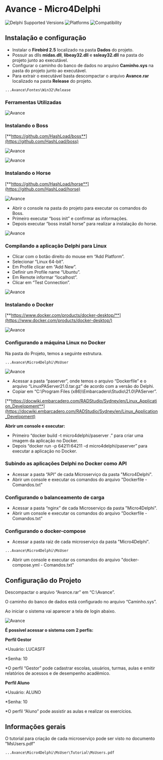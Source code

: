 # Avance - Micro4Delphi 
![Delphi Supported Versions](https://img.shields.io/badge/Delphi%20Supported%20Versions-10.2%20and%20ever-blue.svg)
![Platforms](https://img.shields.io/badge/Platforms-Win32%20and%20Win64-red.svg)
![Compatibility](https://img.shields.io/badge/Compatibility-VCL,%20Firemonkey%20DataSnap%20and%20uniGUI-brightgreen.svg)


## Instalação e configuração
 * Instalar o **Firebird 2.5** localizado na pasta **Dados** do projeto.
 * Possuir as dlls **midas.dll**, **libeay32.dll** e **ssleay32.dll** na pasta do projeto junto ao executável.
 * Configurar o caminho do banco de dados no arquivo **Caminho.sys** na pasta do projeto junto ao executável.
 * Para extrair o executável basta descompactar o arquivo **Avance.rar** localizado na pasta **Release** do projeto.

```	
...Avance\Fontes\Win32\Release
``` 

### Ferramentas Utilizadas
![Avance](Imagens/Ferramentas.png) 

### Instalando o Boss
[**https://github.com/HashLoad/boss**](https://github.com/HashLoad/boss) 

![Avance](Imagens/Bossdownload.png) 

![Avance](Imagens/Boss.png)


### Instalando o Horse
[**https://github.com/HashLoad/horse**](https://github.com/HashLoad/horse) 

![Avance](Imagens/Installation.png) 


 * Abrir o console na pasta do projeto para executar os comandos do Boss.
 * Primeiro executar “boss init” e confirmar as informações.
 * Depois executar “boss install horse” para realizar a instalação do horse.

![Avance](Imagens/Bossinstall.png) 


### Compilando a aplicação Delphi para Linux
 * Clicar com o botão direito do mouse em “Add Platform”.
 * Selecionar “Linux 64-bit”.
 * Em Profile clicar em “Add New”.
 * Definir um Profile name “Ubuntu”.
 * Em Remote informar “localhost”.
 * Clicar em “Test Connection”.

![Avance](Imagens/Configurandoubuntu.png)


### Instalando o Docker
[**https://www.docker.com/products/docker-desktop/**](https://www.docker.com/products/docker-desktop/)

![Avance](Imagens/Dockerdownload.png)


### Configurando a máquina Linux no Docker
Na pasta do Projeto, temos a seguinte estrutura.
```	
...Avance\Micro4Delphi\MsUser
``` 

![Avance](Imagens/API.png)


 * Acessar a pasta “paserver”, onde temos o arquivo “Dockerfile” e o arquivo “LinuxPAServer21.0.tar.gz” de acordo com a versão do Delphi.
 * Copiar em “C:\Program Files (x86)\Embarcadero\Studio\21.0\PAServer”.

[**https://docwiki.embarcadero.com/RADStudio/Sydney/en/Linux_Application_Development**](https://docwiki.embarcadero.com/RADStudio/Sydney/en/Linux_Application_Development) 


**Abrir um console e executar:**
 * Primeiro “docker build -t micro4delphi/paserver .” para criar uma imagem da aplicação no Docker.
 * Depois “docker run -p 64211:64211 -d micro4delphi/paserver” para executar a aplicação no Docker.


### Subindo as aplicações Delphi no Docker como API
 * Acessar a pasta “API” de cada Microserviço da pasta "Micro4Delphi".
 * Abrir um console e executar os comandos do arquivo "Dockerfile - Comandos.txt"


### Configurando o balanceamento de carga
 * Acessar a pasta “nginx” de cada Microserviço da pasta "Micro4Delphi".
 * Abrir um console e executar os comandos do arquivo "Dockerfile - Comandos.txt"


### Configurando o docker-compose
 * Acessar a pasta raiz de cada microserviço da pasta "Micro4Delphi".
```	
...Avance\Micro4Delphi\MsUser
``` 
 * Abrir um console e executar os comandos do arquivo "docker-compose.yml - Comandos.txt"



## Configuração do Projeto

Descompactar o arquivo “Avance.rar” em “C:\Avance”.

O caminho do banco de dados está configurado no arquivo “Caminho.sys”.

Ao iniciar o sistema vai aparecer a tela de login abaixo.

![Avance](Imagens/Logon.png)


**É possível acessar o sistema com 2 perfis:**

**Perfil Gestor**

*Usuário: LUCASFF

*Senha: 10

*O perfil “Gestor” pode cadastrar escolas, usuários, turmas, aulas e emitir relatórios de acessos e de desempenho acadêmico.


**Perfil Aluno**

*Usuário: ALUNO

*Senha: 10

*O perfil “Aluno” pode assistir as aulas e realizar os exercícios.


## Informações gerais

O tutorial para criação de cada microserviço pode ser visto no documento "MsUsers.pdf"
```	
...Avance\Micro4Delphi\MsUser\Tutorial\MsUsers.pdf
``` 
